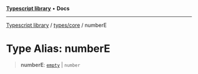 [**Typescript library**](../../../index.md) • **Docs**

***

[Typescript library](../../../modules.md) / [types/core](../index.md) / numberE

# Type Alias: numberE

> **numberE**: [`empty`](empty.md) \| `number`
